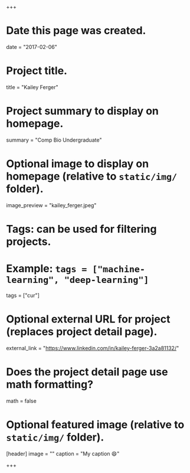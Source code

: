 +++
# Date this page was created.
date = "2017-02-06"

# Project title.
title = "Kailey Ferger"

# Project summary to display on homepage.
summary = "Comp Bio Undergraduate"

# Optional image to display on homepage (relative to `static/img/` folder).
image_preview = "kailey_ferger.jpeg"

# Tags: can be used for filtering projects.
# Example: `tags = ["machine-learning", "deep-learning"]`
tags = ["cur"]

# Optional external URL for project (replaces project detail page).
external_link = "https://www.linkedin.com/in/kailey-ferger-3a2a81132/"

# Does the project detail page use math formatting?
math = false

# Optional featured image (relative to `static/img/` folder).
[header]
image = ""
caption = "My caption :smile:"

+++
